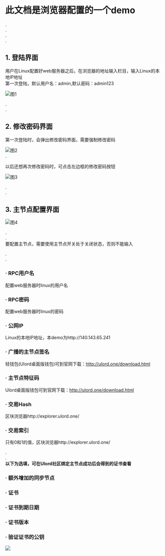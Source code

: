 # 此文档是浏览器配置的一个demo
.  
.  
.  
.  
## 1. 登陆界面
用户在Linux配置好web服务器之后，在浏览器的地址输入栏目，输入Linux的本地IP地址  
第一次登陆，默认用户名：admin,默认密码：admin123  
 
![图1](https://cdn.nlark.com/yuque/0/2018/png/148434/1534990908150-2fd896b4-5314-4cdc-86c0-bc28276ed0ff.png)

.  
.  
## 2. 修改密码界面
第一次登陆时，会弹出修改密码界面，需要强制修改密码

![图2](https://cdn.nlark.com/yuque/0/2018/png/148434/1534992217983-2fc58e38-9365-4811-8840-2429084f0a23.png)  
.  

以后还想再次修改密码时，可点击左边框的修改密码按钮

![图3](https://cdn.nlark.com/yuque/0/2018/png/148434/1534992990530-d29507f7-33f9-426b-8607-5ca405af96ed.png)

.  
.
## 3. 主节点配置界面

![图4](https://cdn.nlark.com/yuque/0/2018/png/148434/1534993295118-e1ca239b-035b-4bfa-9457-a533181b6bf9.png)

.  
.  
要配置主节点，需要使用主节点开关处于关闭状态，否则不能输入  

.  
.  

### · RPC用户名
配置web服务器时linux的用户名

### · RPC密码
配置web服务器时linux的密码

### · 公网IP
Linux的本地IP地址，本demo为http://140.143.65.241

### · 广播的主节点签名
轻钱包(Ulord桌面版钱包)可到官网下载：http://ulord.one/download.html

### · 主节点特征码
Ulord桌面版钱包可到官网下载：http://ulord.one/download.html

### · 交易Hash
区块浏览器http://explorer.ulord.one/

### · 交易索引
只有0和1的值，区块浏览器http://explorer.ulord.one/

.  
.  
**以下为选填，可在Ulord社区绑定主节点成功后会得到的证书查看**

### · 额外增加的同步节点


### · 证书


### · 证书到期日期


### · 证书版本


### · 验证证书的公钥


![](https://cdn.nlark.com/yuque/0/2018/png/148434/1534990908150-2fd896b4-5314-4cdc-86c0-bc28276ed0ff.png)
